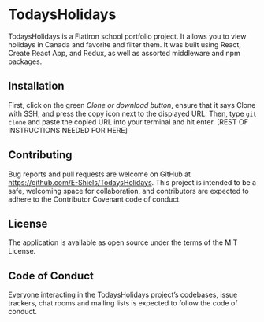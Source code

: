 # TodaysHolidays
TodaysHolidays is a Flatiron school portfolio project. It allows you to view holidays in Canada and favorite and filter them. It was built using React, Create React App, and Redux, as well as assorted middleware and npm packages.
## Installation ##
First, click on the green *Clone or download button*, ensure that it says Clone with SSH, and press the copy icon next to the displayed URL. Then, type `git clone` and paste the copied URL into your terminal and hit enter. [REST OF INSTRUCTIONS NEEDED FOR HERE]
## Contributing ##
Bug reports and pull requests are welcome on GitHub at https://github.com/E-Shiels/TodaysHolidays. This project is intended to be a safe, welcoming space for collaboration, and contributors are expected to adhere to the Contributor Covenant code of conduct.
## License ##
The application is available as open source under the terms of the MIT License.
## Code of Conduct ##
Everyone interacting in the TodaysHolidays project’s codebases, issue trackers, chat rooms and mailing lists is expected to follow the code of conduct.
